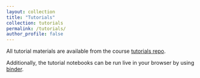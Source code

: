 ```yaml
---
layout: collection
title: "Tutorials"
collection: tutorials
permalink: /tutorials/
author_profile: false
---
```


All tutorial materials are available from the course
[tutorials repo](https://github.com/vistalab-technion/cs236605-tutorials).

Additionally, the tutorial notebooks can be run live in your browser by using
[binder](https://mybinder.org/v2/gh/vistalab-technion/cs236605-tutorials/master).

